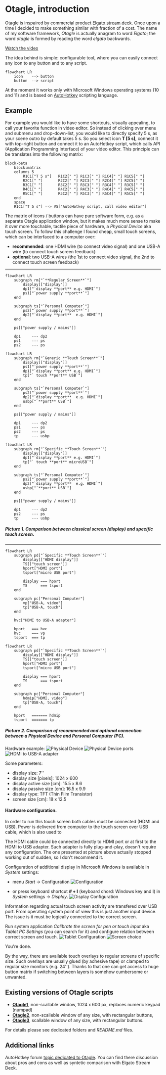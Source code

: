 # Otagle, introduction
Otagle is inspaired by commercial product [Elgato stream deck](https://www.elgato.com/us/en/s/welcome-to-stream-deck). Once upon a time I decided to make something similar with fraction of a cost. The name of my software framework, *Otagle* is actually anagram to word *Elgato*; the word *otagle* is formed by reading the word *elgato* backwards.

[Watch the video](https://youtu.be/5zKbTOXBqEs)

The idea behind is simple: configurable tool, where you can easily connect any icon to any button and to any script.

```mermaid
flowchart LR
    icon    --> button
    button  --> script
```

At the moment it works only with Microsoft Windows operating systems (10 and 11) and is based on [AutoHotkey](https://www.autohotkey.com/docs/AutoHotkey.htm) scripting language.

## Example

For example you would like to have some shortcuts, visually appealing, to call your favorite function in video editor. So instead of clicking over menu and submenu and drop-down-list, you would like to directly specify 5 s, as your scene outro by default takes 5 s. So you select icon **T [5 s]**, connect it with top-right button and connect it to an AutoHotkey script, which calls API (Application Programming Interface) of your video editor. This principle can be translates into the following matrix: 

```mermaid
block-beta
	block:matrix
    columns 5
    	R1C1["T 5 s"]	R1C2[" "] R1C3[" "] R1C4[" "] R1C5[" "]
    	R2C1[" "] 		R2C2[" "] R2C3[" "] R2C4[" "] R2C5[" "]
    	R3C1[" "]		R3C2[" "] R3C3[" "] R3C4[" "] R3C5[" "]
    	R4C1[" "]		R4C2[" "] R4C3[" "] R4C4[" "] R4C5[" "]
    	R5C1[" "]		R5C2[" "] R5C3[" "] R5C4[" "] R5C5[" "]
	end
	space
	R1C1["T 5 s"] --> VS["AutoHotkey script, call video editor"]
```

The matrix of icons / buttons can have pure software form, e.g. as a separate Otagle application window, but it makes much more sense to make it over more touchable, tactile piece of hardware, a *Physical Device* aka touch screen. To follow this challenge I found cheap, small touch screens, which can be interfaced to a computer over: 
- **recommended**: one HDMI wire (to connect video signal) and one USB-A wire (to connect touch screen feedback)
- **optional**: two USB-A wires (the 1st to connect video signal, the 2nd to connect touch screen feedback)

---

```mermaid
flowchart LR
	subgraph rm["`**Regular Screen**`"]
		display[["display"]]
		dp1["`display **port** e.g. HDMI`"]
		ps1["`power supply **port**`"]
	end

	subgraph ts["`Personal Computer`"]
		ps2["`power supply **port**`"]
		dp2["`display **port**  e.g. HDMI`"]
	end

	ps[["power supply / mains"]]

	dp1 	--- dp2
	ps1		--- ps
	ps2		--- ps
```

```mermaid
flowchart LR
	subgraph rm["`Generic **Touch Screen**`"]
		display[["display"]]
		ps1["`power supply **port**`"]
		dp1["`display **port** e.g. HDMI`"]
		tp["` touch **port** USB`"]
	end

	subgraph ts["`Personal Computer`"]
		ps2["`power supply **port**`"]
		dp2["`display **port**  e.g. HDMI`"]
		usbp["`**port** USB`"]
	end

	ps[["power supply / mains"]]

	dp1 	--- dp2
	ps1		--- ps
	ps2		--- ps
	tp		--- usbp
```

```mermaid
flowchart LR
	subgraph rm["`Specific **Touch Screen**`"]
		display[["display"]]
		dp1["`display **port** e.g. HDMI`"]
		tp["` touch **port** microUSB`"]
	end

	subgraph ts["`Personal Computer`"]
		ps2["`power supply **port**`"]
		dp2["`display **port**  e.g. HDMI`"]
		usbp["`**port** USB`"]
	end

	ps[["power supply / mains"]]

	dp1 	--- dp2
	ps2		--- ps
	tp		--- usbp
```

##### Picture 1. Comparison between classical screen (display) and specific touch screen.

---

```mermaid
flowchart LR
	subgraph pd["`Specific **Touch Screen**`"]
		display[["HDMI display"]]
		TS[["touch screen"]]
		hport["HDMI port"]
		tsport["micro USB port"]

		display === hport
		TS 		=== tsport
	end
	
	subgraph pc["Personal Computer"]
		vp["USB-A, video"]
		tp["USB-A, touch"]
	end
	
	hvc["HDMI to USB-A adapter"]

	hport 	=== hvc
	hvc 	=== vp
	tsport 	=== tp
```

```mermaid
flowchart LR
	subgraph pd["`Specific **Touch Screen**`"]
		display[["HDMI display"]]
		TS[["touch screen"]]
		hport["HDMI port"]
		tsport["micro USB port"]

		display === hport
		TS 		=== tsport
	end

	subgraph pc["Personal Computer"]
		hdmip["HDMI, video"]
		tp["USB-A, touch"]
	end
	
	hport 	======= hdmip
	tsport 	======= tp
```

##### Picture 2. Comparison of recommended and optional connection between a **Physical Device** and Personal Computer (PC).

Hardware example:
![Physical Device](/pictures/IMG_5520_PhysicalDevice_zm.jpg)
![Physical Device ports](/pictures/IMG_5521_PhysicalDevicePorts_zm.jpg)
![HDMI to USB-A adapter](/pictures/IMG_5522_Adapter_zm.jpg)

Some parameters:
- display size: 7''
- display size [pixels]: 1024 x 600
- display active size [cm]: 15.5 x 8.6
- display passive size [cm]: 16.5 x 9.9
- display type: TFT (Thin Film Transistor)
- screen size [cm]: 18 x 12.5

#### Hardware configuration.
In order to run this touch screen both cables must be connected (HDMI and USB). Power is delivered from computer to the touch screen over USB cable, which is also used to 

The HDMI cable could be connected directly to HDMI port or at first to the HDMI to USB adapter. Such adapter is fully plug-and-play, doesn't require any configuration. The one presented at picture above actually stopped working out of sudden, so I don't recommend it.

Configuration of additional display in Microsoft Windows is available in *System* settings:
- menu *Start* → Configuration
![Configuration](/pictures/Configuration_zm.png)

- or press keyboard shortcut **# + I** (keyboard chord: Windows key and I) in *System* settings → *Display*.
![Display Configuration](/pictures/DisplayConfiguration_zm.png)

Information regarding actual touch screen activity are transfered over USB port. From operating system point of view this is just another input device. The issue is it must be logically connected to the correct screen.

Run system application *Calibrate the screen for pen or touch input* aka *Tablet PC Settings* (you can search for it) and configure relation between correct screen and touch.
![Tablet Configuration](/pictures/TabletSettings.png)
![Screen choice](/pictures/ApproveSetting.png)

You're done.

By the way, there are available touch overlays to regular screens of specific size. Such overlays are usually glued (by adhesive tape) or clamped to regular size monitors (e.g. 24''). Thanks to that one can get access to huge button matrix if switching between layers is somehow cumbersome or unwanted.

## Existing versions of Otagle scripts

- [**Otagle1**](https://github.com/mslonik/Otagle/tree/master/Otagle1/README.md), non-scallable window, 1024 x 600 px, replaces numeric keypad (numpad)
- [**Otagle2**](https://github.com/mslonik/Otagle/tree/master/Otagle2/README.md), non-scalleble window of any size, with rectangular buttons, 
- [**Otagle3**](https://github.com/mslonik/Otagle/tree/master/Otagle3/readme.md), scallable window of any size, with rectangular buttons.

For details please see dedicated folders and *README.md* files.

## Additional links

AutoHotkey forum [topic dedicated to Otagle](https://www.autohotkey.com/boards/viewtopic.php?t=69690). You can find there discussion about pros and cons as well as syntetic comparison with Elgato Stream Deck.
